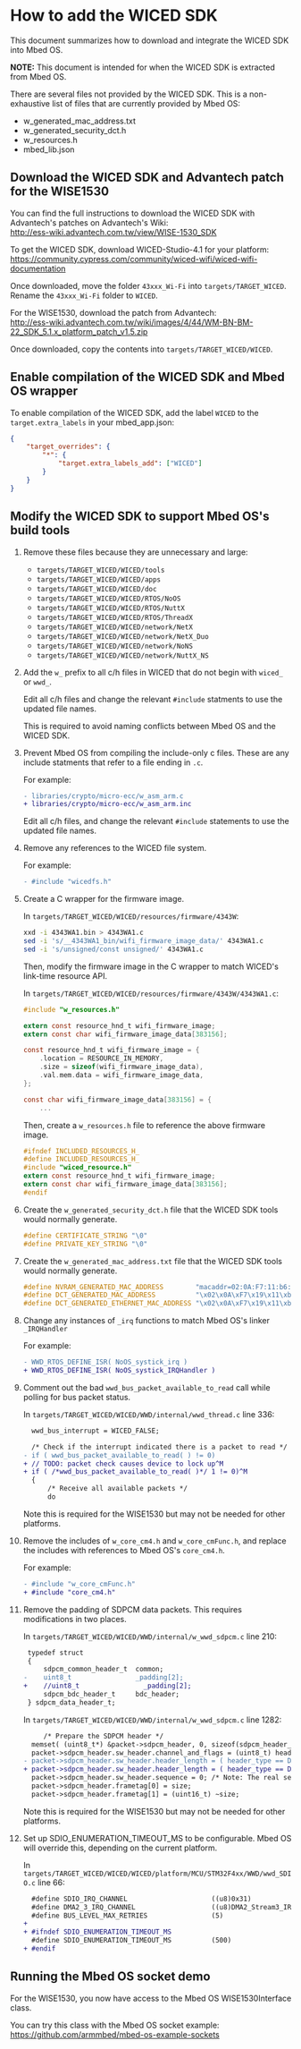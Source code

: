 # How to add the WICED SDK

This document summarizes how to download and integrate the WICED SDK into Mbed OS.

**NOTE:** This document is intended for when the WICED SDK is extracted from Mbed OS.

There are several files not provided by the WICED SDK. This is a non-exhaustive
list of files that are currently provided by Mbed OS:
- w_generated_mac_address.txt
- w_generated_security_dct.h
- w_resources.h
- mbed_lib.json

## Download the WICED SDK and Advantech patch for the WISE1530

You can find the full instructions to download the WICED SDK with Advantech's patches
on Advantech's Wiki:  
http://ess-wiki.advantech.com.tw/view/WISE-1530_SDK

To get the WICED SDK, download WICED-Studio-4.1 for your platform:  
https://community.cypress.com/community/wiced-wifi/wiced-wifi-documentation

Once downloaded, move the folder `43xxx_Wi-Fi` into `targets/TARGET_WICED`. Rename
the `43xxx_Wi-Fi` folder to `WICED`.

For the WISE1530, download the patch from Advantech:  
http://ess-wiki.advantech.com.tw/wiki/images/4/44/WM-BN-BM-22_SDK_5.1.x_platform_patch_v1.5.zip

Once downloaded, copy the contents into `targets/TARGET_WICED/WICED`.

## Enable compilation of the WICED SDK and Mbed OS wrapper

To enable compilation of the WICED SDK, add the label `WICED` to the `target.extra_labels`
in your mbed_app.json:

``` json
{
    "target_overrides": {
        "*": {
            "target.extra_labels_add": ["WICED"]
        }
    }
}
```

## Modify the WICED SDK to support Mbed OS's build tools

1. Remove these files because they are unnecessary and large:
   - `targets/TARGET_WICED/WICED/tools`
   - `targets/TARGET_WICED/WICED/apps`
   - `targets/TARGET_WICED/WICED/doc`
   - `targets/TARGET_WICED/WICED/RTOS/NoOS`
   - `targets/TARGET_WICED/WICED/RTOS/NuttX`
   - `targets/TARGET_WICED/WICED/RTOS/ThreadX`
   - `targets/TARGET_WICED/WICED/network/NetX`
   - `targets/TARGET_WICED/WICED/network/NetX_Duo`
   - `targets/TARGET_WICED/WICED/network/NoNS`
   - `targets/TARGET_WICED/WICED/network/NuttX_NS`

1. Add the `w_` prefix to all c/h files in WICED that do not begin with
   `wiced_` or `wwd_`.

   Edit all c/h files and change the relevant `#include` statments to use the
   updated file names.

   This is required to avoid naming conflicts between Mbed OS and the WICED SDK.

1. Prevent Mbed OS from compiling the include-only c files. These are
   any include statments that refer to a file ending in `.c`.

   For example:
   
   ``` diff
   - libraries/crypto/micro-ecc/w_asm_arm.c
   + libraries/crypto/micro-ecc/w_asm_arm.inc
   ```

   Edit all c/h files, and change the relevant `#include` statements to use the
   updated file names.

1. Remove any references to the WICED file system.

   For example:
   
   ``` diff
   - #include "wicedfs.h"
   ```

1. Create a C wrapper for the firmware image.

   In `targets/TARGET_WICED/WICED/resources/firmware/4343W`:
   
   ``` bash
   xxd -i 4343WA1.bin > 4343WA1.c
   sed -i 's/__4343WA1_bin/wifi_firmware_image_data/' 4343WA1.c
   sed -i 's/unsigned/const unsigned/' 4343WA1.c
   ```

   Then, modify the firmware image in the C wrapper to match WICED's link-time
   resource API.

   In `targets/TARGET_WICED/WICED/resources/firmware/4343W/4343WA1.c`:
   
   ``` c
   #include "w_resources.h"

   extern const resource_hnd_t wifi_firmware_image;
   extern const char wifi_firmware_image_data[383156];

   const resource_hnd_t wifi_firmware_image = {
       .location = RESOURCE_IN_MEMORY,
       .size = sizeof(wifi_firmware_image_data),
       .val.mem.data = wifi_firmware_image_data,
   };

   const char wifi_firmware_image_data[383156] = {
       ...
   ```

   Then, create a `w_resources.h` file to reference the above firmware image.

   ``` c
   #ifndef INCLUDED_RESOURCES_H_
   #define INCLUDED_RESOURCES_H_
   #include "wiced_resource.h"
   extern const resource_hnd_t wifi_firmware_image;
   extern const char wifi_firmware_image_data[383156];
   #endif
   ```

1. Create the `w_generated_security_dct.h` file that
   the WICED SDK tools would normally generate.

   ``` c
   #define CERTIFICATE_STRING "\0"
   #define PRIVATE_KEY_STRING "\0"
   ```

1. Create the `w_generated_mac_address.txt` file that
   the WICED SDK tools would normally generate.

   ``` c
   #define NVRAM_GENERATED_MAC_ADDRESS        "macaddr=02:0A:F7:11:b6:19"
   #define DCT_GENERATED_MAC_ADDRESS          "\x02\x0A\xF7\x19\x11\xb6"
   #define DCT_GENERATED_ETHERNET_MAC_ADDRESS "\x02\x0A\xF7\x19\x11\xb7"
   ```

1. Change any instances of `_irq` functions to match Mbed OS's linker `_IRQHandler`

   For example:
   
   ``` diff
   - WWD_RTOS_DEFINE_ISR( NoOS_systick_irq )
   + WWD_RTOS_DEFINE_ISR( NoOS_systick_IRQHandler )
   ```

1. Comment out the bad `wwd_bus_packet_available_to_read` call while polling for
   bus packet status.

   In `targets/TARGET_WICED/WICED/WWD/internal/wwd_thread.c` line 336:
   
   ``` diff
     wwd_bus_interrupt = WICED_FALSE;

     /* Check if the interrupt indicated there is a packet to read */
   - if ( wwd_bus_packet_available_to_read( ) != 0)
   + // TODO: packet check causes device to lock up^M
   + if ( /*wwd_bus_packet_available_to_read( )*/ 1 != 0)^M
     {
         /* Receive all available packets */
         do
   ```

   Note this is required for the WISE1530 but may not be needed for other
   platforms.

1. Remove the includes of `w_core_cm4.h` and `w_core_cmFunc.h`, and replace the
   includes with references to Mbed OS's `core_cm4.h`.

   For example:
   
   ``` diff
   - #include "w_core_cmFunc.h"
   + #include "core_cm4.h"
   ```

1. Remove the padding of SDPCM data packets. This requires modifications in two
   places.

   In `targets/TARGET_WICED/WICED/WWD/internal/w_wwd_sdpcm.c` line 210:
   
   ``` diff
    typedef struct
    {
        sdpcm_common_header_t  common;
   -    uint8_t                _padding[2];
   +    //uint8_t                _padding[2];
        sdpcm_bdc_header_t     bdc_header;
    } sdpcm_data_header_t;
   ```

   In `targets/TARGET_WICED/WICED/WWD/internal/w_wwd_sdpcm.c` line 1282:
   
   ``` diff
        /* Prepare the SDPCM header */
     memset( (uint8_t*) &packet->sdpcm_header, 0, sizeof(sdpcm_header_t) );
     packet->sdpcm_header.sw_header.channel_and_flags = (uint8_t) header_type;
   - packet->sdpcm_header.sw_header.header_length = ( header_type == DATA_HEADER ) ? sizeof(sdpcm_header_t) + 2 : sizeof(sdpcm_header_t);
   + packet->sdpcm_header.sw_header.header_length = ( header_type == DATA_HEADER ) ? sizeof(sdpcm_header_t) /*+ 2*/ : sizeof(sdpcm_header_t);^M
     packet->sdpcm_header.sw_header.sequence = 0; /* Note: The real sequence will be written later */
     packet->sdpcm_header.frametag[0] = size;
     packet->sdpcm_header.frametag[1] = (uint16_t) ~size;
   ```

   Note this is required for the WISE1530 but may not be needed for other
   platforms.

1. Set up SDIO_ENUMERATION_TIMEOUT_MS to be configurable. Mbed OS will override this,
   depending on the current platform.

   In `targets/TARGET_WICED/WICED/WICED/platform/MCU/STM32F4xx/WWD/wwd_SDIO.c` line 66:
   
   ``` diff
     #define SDIO_IRQ_CHANNEL                     ((u8)0x31)
     #define DMA2_3_IRQ_CHANNEL                   ((u8)DMA2_Stream3_IRQn)
     #define BUS_LEVEL_MAX_RETRIES                (5)
   +
   + #ifndef SDIO_ENUMERATION_TIMEOUT_MS
     #define SDIO_ENUMERATION_TIMEOUT_MS          (500)
   + #endif
   ```

## Running the Mbed OS socket demo

For the WISE1530, you now have access to the Mbed OS WISE1530Interface class.

You can try this class with the Mbed OS socket example:  
https://github.com/armmbed/mbed-os-example-sockets
 
 
 
 
 
 
